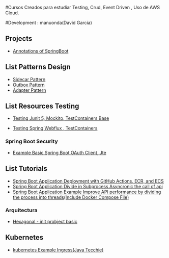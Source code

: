 #Cursos Creados para estudiar Testing, Crud, Event Driven , Uso de AWS Cloud.

#Development : manuonda(David Garcia)

## Projects
- [Annotations of SpringBoot](https://github.com/manuonda/java-project/tree/main/projects/spring-annotation-example)

## List Patterns Design
- [Sidecar Pattern](https://github.com/manuonda/java-project/tree/main/patterns/sidecar)
- [Outbox Pattern](https://github.com/manuonda/java-project/tree/main/patterns/outbox-pattern)
- [Adapter Pattern](https://github.com/manuonda/java-project/tree/main/patterns/pattern-adapter)

## List Resources Testing

- [Testing Junit 5, Mockito, TestContainers Base ](https://github.com/manuonda/java-project/tree/main/testing-base-container)

- [Testing Spring Webflux , TestContainers ](https://github.com/manuonda/java-project/tree/main/testing-webflux )


### Spring Boot Security 
- [Example Basic Spring Boot OAuth Client, Jte ](https://github.com/manuonda/java-project/tree/main/security/oauth-client-demo)


## List Tutorials 
- [Spring Boot Application Deployment with GitHub Actions, ECR, and ECS](https://github.com/manuonda/java-project/tree/main/tutorials/aws-example-ecs)
- [Spring Boot Application Divide in Subprocess Asyncronic the call of api](https://github.com/manuonda/java-project/tree/main/tutorials/subprocess)
- [Spring Boot Application Example Improve API performance by dividing the process into threads(Include Docker Compose File)](https://github.com/manuonda/java-project/tree/main/tutorials/multithreading)


### Arquitectura 
- [Hexagonal - init probject basic](https://https://github.com/manuonda/java-project/tree/main/architecture/hexagonal/hexagonal-init/)


## Kubernetes 
- [kubernetes Example Ingress(Java Tecchie)](https://github.com/manuonda/java-project/tree/main/kubernetes/example-ingress)


